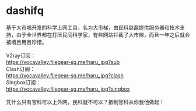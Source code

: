 # dashifq
基于大市唱开发的科学上网工具，名为大市梯，由民科赵磊提供服务器和技术支持，由于全世界都在打压民间科学家，有些网站拦截了大市梯，而且一年之后就会被墙且用且珍惜。
<br />
<br />
V2ray订阅：
<br />
https://vocavalley.filegear-sg.me/haru_jpg?sub
<br />
Clash订阅：
<br />
https://vocavalley.filegear-sg.me/haru_jpg?clash
<br />
Singbox订阅：
<br />
https://vocavalley.filegear-sg.me/haru_jpg?singbox
<br />
<br />
凭什么只有官科可以上外网，民科就不可以？抵制官科从你我他做起！
